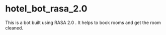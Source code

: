 # hotel_bot_rasa_2.0
This is a bot built using RASA 2.0 . It helps to book rooms and get the room cleaned.
